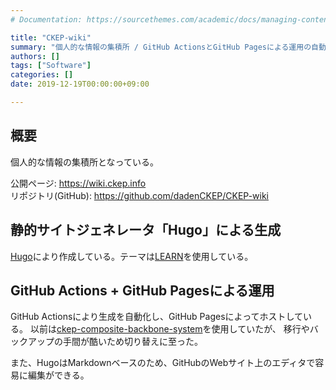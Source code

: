 ```yaml
---
# Documentation: https://sourcethemes.com/academic/docs/managing-content/

title: "CKEP-wiki"
summary: "個人的な情報の集積所 / GitHub ActionsとGitHub Pagesによる運用の自動化"
authors: []
tags: ["Software"]
categories: []
date: 2019-12-19T00:00:00+09:00

---
```


## 概要
個人的な情報の集積所となっている。

公開ページ: https://wiki.ckep.info  
リポジトリ(GitHub): https://github.com/dadenCKEP/CKEP-wiki

## 静的サイトジェネレータ「Hugo」による生成
[Hugo](https://gohugo.io/)により作成している。テーマは[LEARN](https://learn.netlify.com/en/)を使用している。

## GitHub Actions + GitHub Pagesによる運用
GitHub Actionsにより生成を自動化し、GitHub Pagesによってホストしている。
以前は[ckep-composite-backbone-system](/project/ckep-composite-backbone-system)を使用していたが、
移行やバックアップの手間が酷いため切り替えに至った。

また、HugoはMarkdownベースのため、GitHubのWebサイト上のエディタで容易に編集ができる。